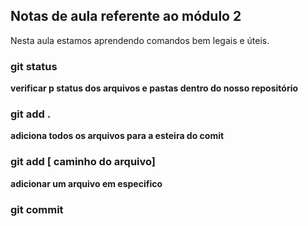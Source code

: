 ## Notas de aula referente ao módulo 2

Nesta aula estamos aprendendo comandos bem legais e úteis.


### git status 
**verificar p status dos arquivos e pastas dentro do nosso repositório**

### git add .
**adiciona todos os arquivos para a esteira do comit**

### git add [ caminho do arquivo]
**adicionar um arquivo em especifico**

### git commit